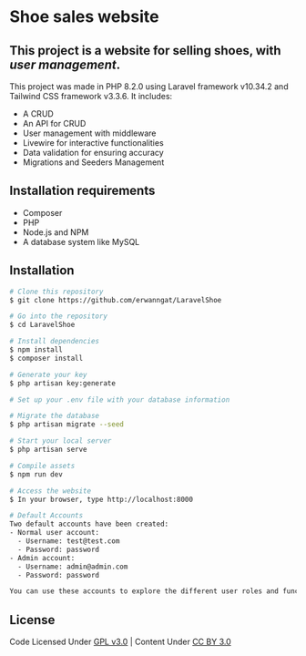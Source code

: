 # Shoe sales website 

## This project is a website for selling shoes, with ***user management***.

This project was made in PHP 8.2.0 using Laravel framework v10.34.2 and Tailwind CSS framework v3.3.6.
It includes:
- A CRUD
- An API for CRUD
- User management with middleware
- Livewire for interactive functionalities
- Data validation for ensuring accuracy
- Migrations and Seeders Management

## Installation requirements
- Composer
- PHP
- Node.js and NPM
- A database system like MySQL

## Installation
```bash
# Clone this repository
$ git clone https://github.com/erwanngat/LaravelShoe

# Go into the repository
$ cd LaravelShoe

# Install dependencies
$ npm install
$ composer install

# Generate your key
$ php artisan key:generate

# Set up your .env file with your database information

# Migrate the database
$ php artisan migrate --seed

# Start your local server 
$ php artisan serve

# Compile assets
$ npm run dev

# Access the website
$ In your browser, type http://localhost:8000

# Default Accounts
Two default accounts have been created:
- Normal user account:
  - Username: test@test.com
  - Password: password
- Admin account:
  - Username: admin@admin.com
  - Password: password

You can use these accounts to explore the different user roles and functionalities in the application.
```

## License 

Code Licensed Under [GPL v3.0](https://www.gnu.org/licenses/gpl-3.0.en.html) | Content Under [CC BY 3.0](https://creativecommons.org/licenses/by/3.0/)
